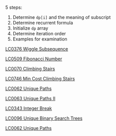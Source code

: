 5 steps:

1. Determine `dp[i]` and the meaning of subscript
2. Determine recurrent formula
3. Initialize `dp` array
4. Determine iteration order
5. Examples for examination


[LC0376 Wiggle Subsequence](../Problems/LC/LC0376.md)

[LC0509 Fibonacci Number](../Problems/LC/LC0509.md)

[LC0070 Climbing Stairs](../Problems/LC/LC0070.md)

[LC0746 Min Cost Climbing Stairs](../Problems/LC/LC0746.md)

[LC0062 Unique Paths](../Problems/LC/LC0062.md)

[LC0063 Unique Paths II](../Problems/LC/LC0063.md)

[LC0343 Integer Break](../Problems/LC/LC0343.md)

[LC0096 Unique Binary Search Trees](../Problems/LC/LC0096.md)

[LC0062 Unique Paths](../Problems/LC/LC0062.md)